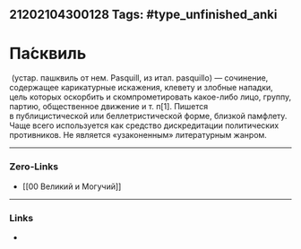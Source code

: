 21202104300128
Tags: #type_unfinished_anki
---
# Па́сквиль

 (устар. пашквиль от нем. Pasquill, из итал. pasquillo) — сочинение, содержащее карикатурные искажения, клевету и злобные нападки, цель которых оскорбить и скомпрометировать какое-либо лицо, группу, партию, общественное движение и т. п[1]. Пишется в публицистической или беллетристической форме, близкой памфлету. Чаще всего используется как средство дискредитации политических противников. Не является «узаконенным» литературным жанром.

---
### Zero-Links
- [[00 Великий и Могучий]]
---
### Links
-